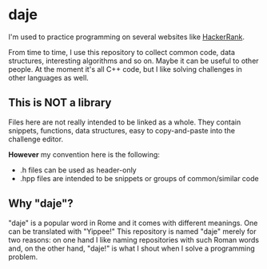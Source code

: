 # daje
I'm used to practice programming on several websites like [HackerRank](https://www.hackerrank.com/ilpropheta).

From time to time, I use this repository to collect common code, data structures, interesting algorithms and so on. Maybe it can be useful to other people. At the moment it's all C++ code, but I like solving challenges in other languages as well.

## This is NOT a library

Files here are not really intended to be linked as a whole. They contain snippets, functions, data structures, easy to copy-and-paste into the challenge editor.

__However__ my convention here is the following:
* .h files can be used as header-only
* .hpp files are intended to be snippets or groups of common/similar code

## Why "daje"?
"daje" is a popular word in Rome and it comes with different meanings. One can be translated with "Yippee!"
This repository is named "daje" merely for two reasons: on one hand I like naming repositories with such Roman words and, on the other hand, "daje!" is what I shout when I solve a programming problem.

